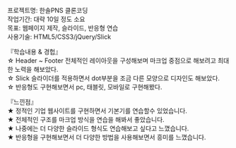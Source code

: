 프로젝트명: 한솔PNS 클론코딩  
작업기간: 대략 10일 정도 소요   
목표: 웹페이지 제작, 슬라이드, 반응형 연습  
사용기술: HTML5/CSS3/jQuery/Slick
  
  
『학습내용 & 경헙』  
☆ Header ~ Footer 전체적인 레이아웃을 구성해보며 마크업 중점으로 해보려고 최대한 노력을 해보았다.  
☆ Slick 슬라이더를 적용하면서 dot부분을 조금 다른 모양으로 디자인도 해보았다.  
☆ 반응형도 구현해보면서 pc, 태블릿, 모바일로 구현해봤다.  
  
  
『느낀점』  
★ 정적인 기업 웹사이트를 구현하면서 기본기를 연습할수 있었습니다.  
★ 전체적인 구조를 마크업 방식을 연습을 해봐서 좋았습니다.  
★ 나중에는 더 다양한 슬라이드 형식도 연습해보고 싶다고 느꼈습니다.  
★ 반응형을 구현해보면서 더 다양한 방법을 사용해보면서 흥미를 느꼈습니다.  
